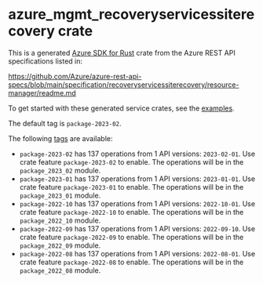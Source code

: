 # azure_mgmt_recoveryservicessiterecovery crate

This is a generated [Azure SDK for Rust](https://github.com/Azure/azure-sdk-for-rust) crate from the Azure REST API specifications listed in:

https://github.com/Azure/azure-rest-api-specs/blob/main/specification/recoveryservicessiterecovery/resource-manager/readme.md

To get started with these generated service crates, see the [examples](https://github.com/Azure/azure-sdk-for-rust/blob/main/services/README.md#examples).

The default tag is `package-2023-02`.

The following [tags](https://github.com/Azure/azure-sdk-for-rust/blob/main/services/tags.md) are available:

- `package-2023-02` has 137 operations from 1 API versions: `2023-02-01`. Use crate feature `package-2023-02` to enable. The operations will be in the `package_2023_02` module.
- `package-2023-01` has 137 operations from 1 API versions: `2023-01-01`. Use crate feature `package-2023-01` to enable. The operations will be in the `package_2023_01` module.
- `package-2022-10` has 137 operations from 1 API versions: `2022-10-01`. Use crate feature `package-2022-10` to enable. The operations will be in the `package_2022_10` module.
- `package-2022-09` has 137 operations from 1 API versions: `2022-09-10`. Use crate feature `package-2022-09` to enable. The operations will be in the `package_2022_09` module.
- `package-2022-08` has 137 operations from 1 API versions: `2022-08-01`. Use crate feature `package-2022-08` to enable. The operations will be in the `package_2022_08` module.